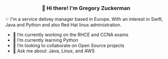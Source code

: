 
<h3 align="center">👋 Hi there! I'm Gregory Zuckerman</h3>

✨ I'm a service delivey manager based in Europe. With an interest in Swift, Java and Python and also Red Hat linux administration.

- 🔭 I’m currently working on the RHCE and CCNA exams
- 🌱 I’m currently learning Python
- 👯 I’m looking to collaborate on Open Source projects
- 💬 Ask me about: Java, Linux, and AWS
